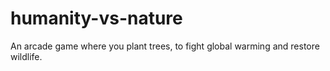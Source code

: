 # humanity-vs-nature
An arcade game where you plant trees, to fight global warming and restore wildlife.
